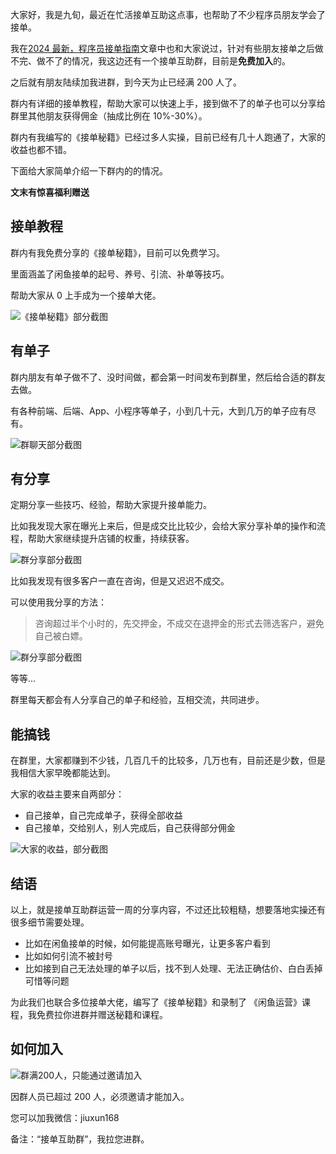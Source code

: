 大家好，我是九旬，最近在忙活接单互助这点事，也帮助了不少程序员朋友学会了接单。

我在[2024 最新，程序员接单指南](https://mp.weixin.qq.com/s/XERUqUmzAw8QnZ-H455ikA)文章中也和大家说过，针对有些朋友接单之后做不完、做不了的情况，我这边还有一个接单互助群，目前是**免费加入**的。

之后就有朋友陆续加我进群，到今天为止已经满 200 人了。

群内有详细的接单教程，帮助大家可以快速上手，接到做不了的单子也可以分享给群里其他朋友获得佣金（抽成比例在 10%-30%）。

群内有我编写的《接单秘籍》已经过多人实操，目前已经有几十人跑通了，大家的收益也都不错。

下面给大家简单介绍一下群内的的情况。

**文末有惊喜福利赠送**

## 接单教程

群内有我免费分享的《接单秘籍》，目前可以免费学习。

里面涵盖了闲鱼接单的起号、养号、引流、补单等技巧。

帮助大家从 0 上手成为一个接单大佬。

![《接单秘籍》部分截图](https://files.mdnice.com/user/53435/3896fedf-249e-4021-8d78-683bf50c79ba.png)

## 有单子

群内朋友有单子做不了、没时间做，都会第一时间发布到群里，然后给合适的群友去做。

有各种前端、后端、App、小程序等单子，小到几十元，大到几万的单子应有尽有。

![群聊天部分截图](https://files.mdnice.com/user/53435/e850d307-25ad-4350-bf61-e1a1dd97307e.png)

## 有分享

定期分享一些技巧、经验，帮助大家提升接单能力。

比如我发现大家在曝光上来后，但是成交比比较少，会给大家分享补单的操作和流程，帮助大家继续提升店铺的权重，持续获客。

![群分享部分截图](https://files.mdnice.com/user/53435/34242e06-514a-4a31-b484-dd98d6d2d80e.png)

比如我发现有很多客户一直在咨询，但是又迟迟不成交。

可以使用我分享的方法：

> 咨询超过半个小时的，先交押金，不成交在退押金的形式去筛选客户，避免自己被白嫖。

![群分享部分截图](https://files.mdnice.com/user/53435/9bce2d8d-a35d-48ff-ab4f-c6b71f15459e.png)

等等...

群里每天都会有人分享自己的单子和经验，互相交流，共同进步。

## 能搞钱

在群里，大家都赚到不少钱，几百几千的比较多，几万也有，目前还是少数，但是我相信大家早晚都能达到。

大家的收益主要来自两部分：

- 自己接单，自己完成单子，获得全部收益
- 自己接单，交给别人，别人完成后，自己获得部分佣金

![大家的收益，部分截图](https://files.mdnice.com/user/53435/74fe81ec-44af-4542-9667-a4ee31a2fdc6.png)

## 结语

以上，就是接单互助群运营一周的分享内容，不过还比较粗糙，想要落地实操还有很多细节需要处理。

- 比如在闲鱼接单的时候，如何能提高账号曝光，让更多客户看到
- 比如如何引流不被封号
- 比如接到自己无法处理的单子以后，找不到人处理、无法正确估价、白白丢掉可惜等问题

为此我们也联合多位接单大佬，编写了《接单秘籍》和录制了 《闲鱼运营》课程，我免费拉你进群并赠送秘籍和课程。

## 如何加入

![群满200人，只能通过邀请加入](https://files.mdnice.com/user/53435/36afd0cd-98ee-49df-86ae-f77ea7d88194.png)

因群人员已超过 200 人，必须邀请才能加入。

您可以加我微信：jiuxun168

备注：“接单互助群”，我拉您进群。
